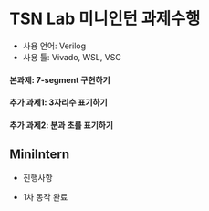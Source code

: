 # TSN Lab 미니인턴 과제수행
* 사용 언어: Verilog
* 사용 툴: Vivado, WSL, VSC

#### 본과제: 7-segment 구현하기


#### 추가 과제1: 3자리수 표기하기


#### 추가 과제2: 분과 초를 표기하기


## MiniIntern
* 진행사항
- 1차 동작 완료
